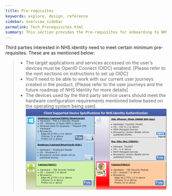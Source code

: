 ```yaml
---
title: Pre-requisites
keywords: explore, design, reference
sidebar: overview_sidebar
permalink: Tech_Prerequisites.html
summary: This section provides the Pre-requisites for onboarding to NHS Identity
---
```


Third parties interested in NHS identity need to meet certain minimum pre-requisites. These are as mentioned below:

> * The target applications and services accessed on the user’s devices must be OpenID Connect (OIDC) enabled. [Please refer to the next sections on instructions to set up OIDC]
> * You'll need to be able to work with our current user journeys created in the product. [Please refer to the user journeys and the future roadmap of NHS Identity for more details]
> * The devices used by the third party service users should meet the hardware configuration requirements mentioned below based on the operating system being used.
<a href="images/NHSIdentitySupportedAuthenticationClientEnvironments.png" target="_blank"><img src="images/NHSIdentitySupportedAuthenticationClientEnvironments.png"></a>
   